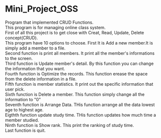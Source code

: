 # Mini_Project_OSS
Program that implemented CRUD Functions.   
This program is for managing online class system.   
First of all this project is to get close with Creat, Read, Update, Delete concept(CRUD).   
This program have 10 options to choose. First It is Add a new member.It is simply add a member to a file.   
Second function is print all members. It print all the member's informations to the screen.   
Third function is Update member's detail. By this function you can change the information that you want.    
Fourth function is Optimize the records. This function erease the space from the delete information in a file.   
Fifth function is member statistics. It print out the specific information that user pick.   
Sixth function is Delete a member. This function simply change all the information to "0"   
Seventh function is Arrange Data. THis function arrange all the data lowest age to highest age.   
Eigthth function update study time. THis function updates how much time a member studied.   
Ninth function is Show rank. This print the ranking of study time.   
Last function is quit.   

